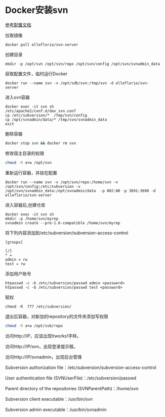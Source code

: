 # Docker安装svn

[参考配置文档](https://blog.csdn.net/omage/article/details/106712873#:~:text=使用Docker搭建svn服务%20器教程%20svn%20简介%20SVN%20是Subv,er%20sion的简称，是一个开放源代码的版本控制系统，相较于RCS、CVS，它采用了分支管理系统，它的设计目标就是取代CVS%E3%80%82%20互联网上很多版本控制%20服务%20已从CVS迁移到Subv%20er%20sion%E3%80%82)

拉取镜像

```
docker pull elleflorio/svn-server
```

创建目录

```
mkdir -p /opt/svn /opt/svn/repo /opt/svn/config /opt/svn/svnadmin_data
```

获取配置文件，临时运行Docker

```
docker run --name svn -v /opt/sdb/svn:/tmp/svn -d elleflorio/svn-server
```

进入svn容器

```
docker exec -it svn sh
/etc/apache2/conf.d/dav_svn.conf
cp /etc/subversion/*  /tmp/svn/config
cp /opt/svnadmin/data/* /tmp/svn/svnadmin_data
exit
```

删除容器

```bash
docker stop svn && docker rm svn
```

修改宿主目录的权限

```bash
chmod -R a+w /opt/svn
```

重新运行容器，并挂在配置

```
docker run --name svn -v /opt/svn/repo:/home/svn -v /opt/svn/config:/etc/subversion -v /opt/svn/svnadmin_data:/opt/svnadmin/data  -p 802:80 -p 3691:3690 -d elleflorio/svn-server
```

进入容器后,创建仓库

```
docker exec -it svn sh
mkdir -p /home/svn/myrep
svnadmin create --pre-1.6-compatible /home/svn/myrep
```

将下列内容添加到/etc/subversion/subversion-access-control

```
[groups]
 
[/]
* = 
admin = rw
test = rw
```

添加用户账号

```
htpasswd -c -b /etc/subversion/passwd admin <password>
htpasswd -c -b /etc/subversion/passwd test <password>
```

赋权

```
chmod -R  777 /etc/subversion/
```



退出后容器，对新加的repository的文件夹添加写权限

```bash
chmod -R a+w /opt/svb/repo
```

访问http://IP，应该出现Itworks!字样。

访问http://IP/svn，出现登录提示框。

访问http://IP/svnadmin，出现后台管理

Subversion authorization file：/etc/subversion/subversion-access-control

User authentication file (SVNUserFile)：/etc/subversion/passwd

Parent directory of the repositories (SVNParentPath)：/home/svn

Subversion client executable：/usr/bin/svn

Subversion admin executable：/usr/bin/svnadmin